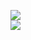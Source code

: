 [![](https://img.shields.io/badge/Made%20With-Github%20Spray-lightgrey.svg?style=for-the-badge&logo=github)](https://github.com/Annihil/github-spray#3244)  
[![](https://i.imgur.com/2DrTn0Z.gif)](https://github.com/Annihil/github-spray)